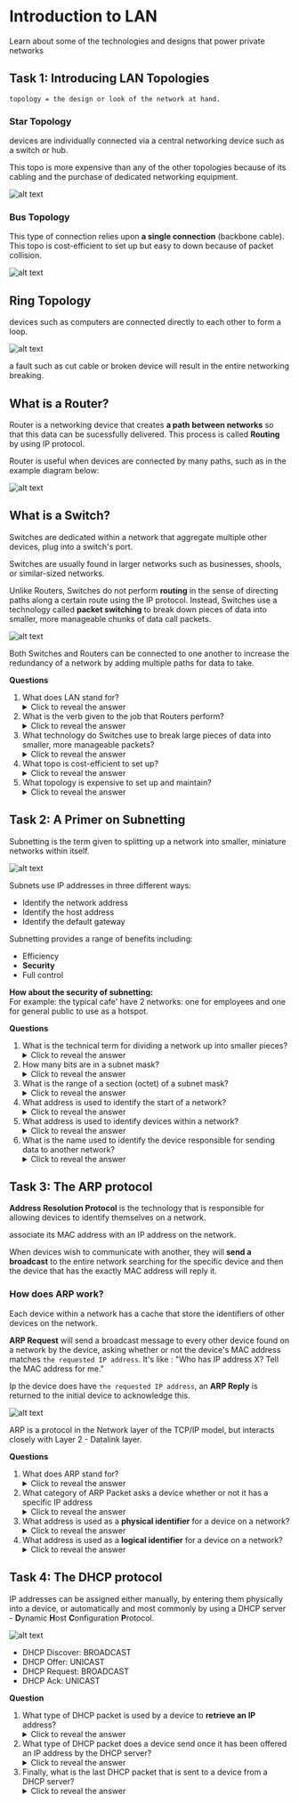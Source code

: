 # Introduction to LAN

Learn about some of the technologies and designs that power private networks

## Task 1: Introducing LAN Topologies

`topology = the design or look of the network at hand.`

### Star Topology

devices are individually connected via a central networking device such as a switch or hub. 

This topo is more expensive than any of the other topologies because of its cabling and the purchase of dedicated networking equipment.

![alt text](image.png)

### Bus Topology

This type of connection relies upon **a single connection** (backbone cable). This topo is cost-efficient to set up but easy to down because of packet collision.

![alt text](image-1.png)

## Ring Topology

devices such as computers are connected directly to each other to form a loop.

![alt text](image-2.png)

a fault such as cut cable or broken device will result in the entire networking breaking.

## What is a Router?

Router is a networking device that creates **a path between networks** so that this data can be sucessfully delivered. This process is called **Routing** by using IP protocol.

Router is useful when devices are connected by many paths, such as in the example diagram below:

![alt text](image-3.png)

## What is a Switch?

Switches are dedicated within a network that aggregate multiple other devices, plug into a switch's port.

Switches are usually found in larger networks such as businesses, shools, or similar-sized networks.

Unlike Routers, Switches do not perform **routing** in the sense of directing paths along a certain route using the IP protocol. Instead, Switches use a technology called **packet switching** to break down pieces of data into smaller, more manageable chunks of data call packets.

![alt text](image-4.png)

Both Switches and Routers can be connected to one another to increase the redundancy of a network by adding multiple paths for data to take.

**Questions**
1. What does LAN stand for?
    <details>
        <summary>Click to reveal the answer</summary>
        Local Area Network
    </details>
2. What is the verb given to the job that Routers perform?
   <details>
        <summary>Click to reveal the answer</summary>
        Routing
   </details>
3. What technology do Switches use to break large pieces of data into smaller, more manageable packets?
   <details>
        <summary>Click to reveal the answer</summary>
        Packet Switching
   </details>
4. What topo is cost-efficient to set up?
   <details>
        <summary>Click to reveal the answer</summary>
        Bus Topology
   </details>
5. What topology is expensive to set up and maintain?
   <details>
        <summary>Click to reveal the answer</summary>
        Star Topology
   </details>

## Task 2: A Primer on Subnetting

Subnetting is the term given to splitting up a network into smaller, miniature networks within itself. 

![alt text](image-5.png)

Subnets use IP addresses in three different ways:
- Identify the network address
- Identify the host address
- Identify the default gateway

Subnetting provides a range of benefits including:
- Efficiency
- **Security**
- Full control

**How about the security of subnetting:** \
For example: the typical cafe' have 2 networks: one for employees and one for general public to use as a hotspot.

**Questions**

1. What is the technical term for dividing a network up into smaller pieces?
    <details>
        <summary>Click to reveal the answer</summary>
        Subnetting
    </details>
2. How many bits are in a subnet mask?
   <details>
        <summary>Click to reveal the answer</summary>
        32
   </details>
3. What is the range of a section (octet) of a subnet mask?
   <details>
        <summary>Click to reveal the answer</summary>
        0-255
   </details>
4. What address is used to identify the start of a network?
   <details>
        <summary>Click to reveal the answer</summary>
        Network Address
   </details>
5. What address is used to identify devices within a network?
   <details>
        <summary>Click to reveal the answer</summary>
        Host Address
   </details>
6. What is the name used to identify the device responsible for sending data to another network?
   <details>
        <summary>Click to reveal the answer</summary>
        Default Gateway
   </details>

## Task 3: The ARP protocol

**Address Resolution Protocol** is the technology that is responsible for allowing devices to identify themselves on a network.

associate its MAC address with an IP address on the network.

When devices wish to communicate with another, they will **send a broadcast** to the entire network searching for the specific device and then the device that has the exactly MAC address will reply it.

### How does ARP work?

Each device within a network has a cache that store the identifiers of other devices on the network.

**ARP Request** will send a broadcast message to every other device found on a network by the device, asking whether or not the device's MAC address matches `the requested IP address`. It's like : "Who has IP address X? Tell the MAC address for me."

Ip the device does have `the requested IP address`, an **ARP Reply** is returned to the initial device to acknowledge this.

![alt text](image-6.png)

ARP is a protocol in the Network layer of the TCP/IP model, but interacts closely with Layer 2 - Datalink layer.

**Questions**

1. What does ARP stand for?
   <details>
        <summary>Click to reveal the answer</summary>
        Address Resolution Protocol
   </details>
2. What category of ARP Packet asks a device whether or not it has a specific IP address
   <details>
        <summary>Click to reveal the answer</summary>
        Request
   </details>
3. What address is used as a **physical identifier** for a device on a network?
   <details>
        <summary>Click to reveal the answer</summary>
        MAC Address
   </details>
4. What address is used as a **logical identifier** for a device on a network?
   <details>
        <summary>Click to reveal the answer</summary>
        IP Address
   </details>

## Task 4: The DHCP protocol

IP addresses can be assigned either manually, by entering them physically into a device, or automatically and most commonly by using a DHCP server - **D**ynamic **H**ost **C**onfiguration **P**rotocol. 

![alt text](image-8.png)

- DHCP Discover: BROADCAST
- DHCP Offer: UNICAST
- DHCP Request: BROADCAST
- DHCP Ack: UNICAST

**Question**
1. What type of DHCP packet is used by a device to **retrieve an IP** address?
   <details>
        <summary>Click to reveal the answer</summary>
        DHCP Discover
   </details>
2. What type of DHCP packet does a device send once it has been offered an IP address by the DHCP server?
    <details>
        <summary>Click to reveal the answer</summary>
        DHCP Request
   </details>
3. Finally, what is the last DHCP packet that is sent to a device from a DHCP server?
    <details>
        <summary>Click to reveal the answer</summary>
        DHCP Ack
    </details>

